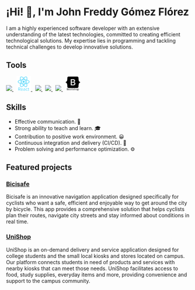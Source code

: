 # ¡Hi! 👋, I'm John Freddy Gómez Flórez

I am a highly experienced software developer with an extensive understanding of the latest technologies, committed to creating efficient technological solutions. My expertise lies in programming and tackling technical challenges to develop innovative solutions.

## Tools
<a href="https://angular.io">
    <img src="https://angular.io/assets/images/logos/angular/shield-large.svg" width="40">
</a>
&nbsp;
<a href="https://es.react.dev">
    <img src="https://raw.githubusercontent.com/devicons/devicon/master/icons/react/react-original-wordmark.svg" width="40">
</a>
&nbsp;
<a href="https://spring.io">
    <img src="https://camo.githubusercontent.com/4545b55c7771bbd175235c80b518dcbbf2f6ee0b984a51ad9363cba8cb70e67c/68747470733a2f2f7777772e766563746f726c6f676f2e7a6f6e652f6c6f676f732f737072696e67696f2f737072696e67696f2d69636f6e2e737667" width="40">
</a>
&nbsp;
<a href="https://www.djangoproject.com">
    <img src="https://o.remove.bg/downloads/f897bd30-48fa-47b9-8f12-22fa0750b908/django_fondo-removebg-preview.png" width="40">
</a>
&nbsp;
<a href="https://www.python.org">
    <img src="https://o.remove.bg/downloads/dbb40a1d-1919-496a-a857-338e3736c38f/pythonLogo-removebg-preview.png" width="40">
</a>
&nbsp;
<a href="https://getbootstrap.com">
    <img src="https://raw.githubusercontent.com/devicons/devicon/master/icons/bootstrap/bootstrap-plain-wordmark.svg" width="40">
</a>

## Skills
- Effective communication. :speech_balloon:
- Strong ability to teach and learn. :mortar_board:
- Contribution to positive work environment. :grinning:
- Continuous integration and delivery (CI/CD). :arrows_counterclockwise:
- Problem solving and performance optimization. :gear:

## Featured projects

### [Bicisafe](https://github.com/jgomezfl/BiciSafe)
Bicisafe is an innovative navigation application designed specifically for cyclists who want a safe, efficient and enjoyable way to get around the city by bicycle. This app provides a comprehensive solution that helps cyclists plan their routes, navigate city streets and stay informed about conditions in real time.

### [UniShop](https://github.com/7BatStrokes/Rappi_un)
UniShop is an on-demand delivery and service application designed for college students and the small local kiosks and stores located on campus. Our platform connects students in need of products and services with nearby kiosks that can meet those needs. UniShop facilitates access to food, study supplies, everyday items and more, providing convenience and support to the campus community.
